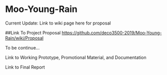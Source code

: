 # Moo-Young-Rain

Current Update: Link to wiki page here for proposal


##Link To Project Proposal
https://github.com/deco3500-2019/Moo-Young-Rain/wiki/Proposal

To be continue...

Link to Working Prototype, Promotional Material, and Documentation

Link to Final Report

